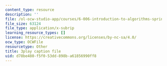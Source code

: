 ```yaml
---
content_type: resource
description: ''
file: /ol-ocw-studio-app/courses/6-006-introduction-to-algorithms-spring-2020/d78be480f5f053dd898ba61856990ff8_5cF5Bgv59Sc.vtt
file_size: 63124
file_type: application/x-subrip
learning_resource_types: []
license: https://creativecommons.org/licenses/by-nc-sa/4.0/
ocw_type: OCWFile
resourcetype: Other
title: 3play caption file
uid: d78be480-f5f0-53dd-898b-a61856990ff8
---
```

